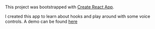 This project was bootstrapped with [Create React App](https://github.com/facebook/create-react-app).

I created this app to learn about hooks and play around with some voice controls.
A demo can be found [here](https://react-countdown-timer.firebaseapp.com/)
